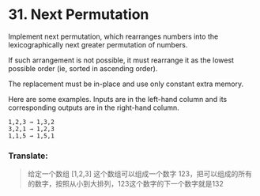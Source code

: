 # 31. Next Permutation

Implement next permutation, which rearranges numbers into the lexicographically next greater permutation of numbers.

If such arrangement is not possible, it must rearrange it as the lowest possible order (ie, sorted in ascending order).

The replacement must be in-place and use only constant extra memory.

Here are some examples. Inputs are in the left-hand column and its corresponding outputs are in the right-hand column.

```
1,2,3 → 1,3,2
3,2,1 → 1,2,3
1,1,5 → 1,5,1
```

### Translate:

> 给定一个数组 [1,2,3] 这个数组可以组成一个数字 123，把可以组成的所有的数字，按照从小到大排列，123这个数字的下一个数字就是132